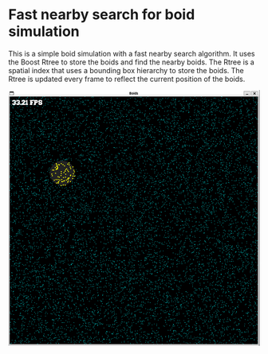 # Fast nearby search for boid simulation

This is a simple boid simulation with a fast nearby search algorithm. It uses the Boost Rtree to store the boids and find the nearby boids. The Rtree is a spatial index that uses a bounding box hierarchy to store the boids. The Rtree is updated every frame to reflect the current position of the boids.

![boids](screenshot.png)

